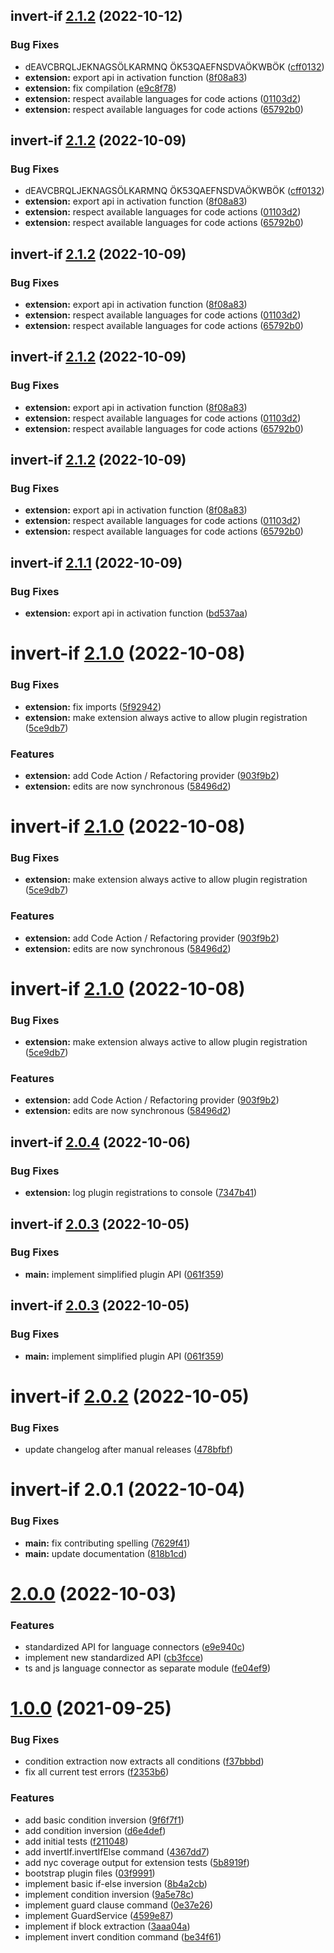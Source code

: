 ## invert-if [2.1.2](https://github.com/1nVitr0/plugin-vscode-invert-if/compare/invert-if@2.1.1...invert-if@2.1.2) (2022-10-12)


### Bug Fixes

* dEAVCBRQLJEKNAGSÖLKARMNQ ÖK53QAEFNSDVAÖKWBÖK ([cff0132](https://github.com/1nVitr0/plugin-vscode-invert-if/commit/cff01323e38915827d3aaef0999ae1762fd87aff))
* **extension:** export api in activation function ([8f08a83](https://github.com/1nVitr0/plugin-vscode-invert-if/commit/8f08a8316ba616232de933ec63703487e7d6c0a2))
* **extension:** fix compilation ([e9c8f78](https://github.com/1nVitr0/plugin-vscode-invert-if/commit/e9c8f7808bfd1ec7107c8f2f119f4cab9bcdc5fb))
* **extension:** respect available languages for code actions ([01103d2](https://github.com/1nVitr0/plugin-vscode-invert-if/commit/01103d287c1e3506daa9fde3e51617f351d81628))
* **extension:** respect available languages for code actions ([65792b0](https://github.com/1nVitr0/plugin-vscode-invert-if/commit/65792b0f2651544e77b0592d39476cc6bdd7496e))

## invert-if [2.1.2](https://github.com/1nVitr0/plugin-vscode-invert-if/compare/invert-if@2.1.1...invert-if@2.1.2) (2022-10-09)


### Bug Fixes

* dEAVCBRQLJEKNAGSÖLKARMNQ ÖK53QAEFNSDVAÖKWBÖK ([cff0132](https://github.com/1nVitr0/plugin-vscode-invert-if/commit/cff01323e38915827d3aaef0999ae1762fd87aff))
* **extension:** export api in activation function ([8f08a83](https://github.com/1nVitr0/plugin-vscode-invert-if/commit/8f08a8316ba616232de933ec63703487e7d6c0a2))
* **extension:** respect available languages for code actions ([01103d2](https://github.com/1nVitr0/plugin-vscode-invert-if/commit/01103d287c1e3506daa9fde3e51617f351d81628))
* **extension:** respect available languages for code actions ([65792b0](https://github.com/1nVitr0/plugin-vscode-invert-if/commit/65792b0f2651544e77b0592d39476cc6bdd7496e))

## invert-if [2.1.2](https://github.com/1nVitr0/plugin-vscode-invert-if/compare/invert-if@2.1.1...invert-if@2.1.2) (2022-10-09)


### Bug Fixes

* **extension:** export api in activation function ([8f08a83](https://github.com/1nVitr0/plugin-vscode-invert-if/commit/8f08a8316ba616232de933ec63703487e7d6c0a2))
* **extension:** respect available languages for code actions ([01103d2](https://github.com/1nVitr0/plugin-vscode-invert-if/commit/01103d287c1e3506daa9fde3e51617f351d81628))
* **extension:** respect available languages for code actions ([65792b0](https://github.com/1nVitr0/plugin-vscode-invert-if/commit/65792b0f2651544e77b0592d39476cc6bdd7496e))

## invert-if [2.1.2](https://github.com/1nVitr0/plugin-vscode-invert-if/compare/invert-if@2.1.1...invert-if@2.1.2) (2022-10-09)


### Bug Fixes

* **extension:** export api in activation function ([8f08a83](https://github.com/1nVitr0/plugin-vscode-invert-if/commit/8f08a8316ba616232de933ec63703487e7d6c0a2))
* **extension:** respect available languages for code actions ([01103d2](https://github.com/1nVitr0/plugin-vscode-invert-if/commit/01103d287c1e3506daa9fde3e51617f351d81628))
* **extension:** respect available languages for code actions ([65792b0](https://github.com/1nVitr0/plugin-vscode-invert-if/commit/65792b0f2651544e77b0592d39476cc6bdd7496e))

## invert-if [2.1.2](https://github.com/1nVitr0/plugin-vscode-invert-if/compare/invert-if@2.1.1...invert-if@2.1.2) (2022-10-09)


### Bug Fixes

* **extension:** export api in activation function ([8f08a83](https://github.com/1nVitr0/plugin-vscode-invert-if/commit/8f08a8316ba616232de933ec63703487e7d6c0a2))
* **extension:** respect available languages for code actions ([01103d2](https://github.com/1nVitr0/plugin-vscode-invert-if/commit/01103d287c1e3506daa9fde3e51617f351d81628))
* **extension:** respect available languages for code actions ([65792b0](https://github.com/1nVitr0/plugin-vscode-invert-if/commit/65792b0f2651544e77b0592d39476cc6bdd7496e))

## invert-if [2.1.1](https://github.com/1nVitr0/plugin-vscode-invert-if/compare/invert-if@2.1.0...invert-if@2.1.1) (2022-10-09)


### Bug Fixes

* **extension:** export api in activation function ([bd537aa](https://github.com/1nVitr0/plugin-vscode-invert-if/commit/bd537aaa9b3a826a3be328afb191406302dafe98))

# invert-if [2.1.0](https://github.com/1nVitr0/plugin-vscode-invert-if/compare/invert-if@2.0.4...invert-if@2.1.0) (2022-10-08)


### Bug Fixes

* **extension:** fix imports ([5f92942](https://github.com/1nVitr0/plugin-vscode-invert-if/commit/5f9294289eb992d4a5f2af376034913ddde71780))
* **extension:** make extension always active to allow plugin registration ([5ce9db7](https://github.com/1nVitr0/plugin-vscode-invert-if/commit/5ce9db78b4362eca502554602cf617339b8a4116))


### Features

* **extension:** add Code Action / Refactoring provider ([903f9b2](https://github.com/1nVitr0/plugin-vscode-invert-if/commit/903f9b22314a4ecf7f653886b30a782549531d14))
* **extension:** edits are now synchronous ([58496d2](https://github.com/1nVitr0/plugin-vscode-invert-if/commit/58496d298a3630995eb95b6cd75645589da25313))

# invert-if [2.1.0](https://github.com/1nVitr0/plugin-vscode-invert-if/compare/invert-if@2.0.4...invert-if@2.1.0) (2022-10-08)


### Bug Fixes

* **extension:** make extension always active to allow plugin registration ([5ce9db7](https://github.com/1nVitr0/plugin-vscode-invert-if/commit/5ce9db78b4362eca502554602cf617339b8a4116))


### Features

* **extension:** add Code Action / Refactoring provider ([903f9b2](https://github.com/1nVitr0/plugin-vscode-invert-if/commit/903f9b22314a4ecf7f653886b30a782549531d14))
* **extension:** edits are now synchronous ([58496d2](https://github.com/1nVitr0/plugin-vscode-invert-if/commit/58496d298a3630995eb95b6cd75645589da25313))

# invert-if [2.1.0](https://github.com/1nVitr0/plugin-vscode-invert-if/compare/invert-if@2.0.4...invert-if@2.1.0) (2022-10-08)


### Bug Fixes

* **extension:** make extension always active to allow plugin registration ([5ce9db7](https://github.com/1nVitr0/plugin-vscode-invert-if/commit/5ce9db78b4362eca502554602cf617339b8a4116))


### Features

* **extension:** add Code Action / Refactoring provider ([903f9b2](https://github.com/1nVitr0/plugin-vscode-invert-if/commit/903f9b22314a4ecf7f653886b30a782549531d14))
* **extension:** edits are now synchronous ([58496d2](https://github.com/1nVitr0/plugin-vscode-invert-if/commit/58496d298a3630995eb95b6cd75645589da25313))

## invert-if [2.0.4](https://github.com/1nVitr0/plugin-vscode-invert-if/compare/invert-if@2.0.3...invert-if@2.0.4) (2022-10-06)


### Bug Fixes

* **extension:** log plugin registrations to console ([7347b41](https://github.com/1nVitr0/plugin-vscode-invert-if/commit/7347b41887ef195a6bb8b241b39d4f1806bdc820))

## invert-if [2.0.3](https://github.com/1nVitr0/plugin-vscode-invert-if/compare/invert-if@2.0.2...invert-if@2.0.3) (2022-10-05)


### Bug Fixes

* **main:** implement simplified plugin API ([061f359](https://github.com/1nVitr0/plugin-vscode-invert-if/commit/061f359f68d22710d44124f211730ed5206292a2))

## invert-if [2.0.3](https://github.com/1nVitr0/plugin-vscode-invert-if/compare/invert-if@2.0.2...invert-if@2.0.3) (2022-10-05)


### Bug Fixes

* **main:** implement simplified plugin API ([061f359](https://github.com/1nVitr0/plugin-vscode-invert-if/commit/061f359f68d22710d44124f211730ed5206292a2))


# invert-if [2.0.2](https://github.com/1nVitr0/plugin-vscode-invert-if/compare/invert-if@v2.0.1...invert-if@2.0.2) (2022-10-05)


### Bug Fixes

* update changelog after manual releases ([478bfbf](https://github.com/1nVitr0/plugin-vscode-invert-if/commit/478bfbf64492f27d95812753f79f1541d949afb5))

# invert-if 2.0.1 (2022-10-04)


### Bug Fixes

* **main:** fix contributing spelling ([7629f41](https://github.com/1nVitr0/plugin-vscode-invert-if/commit/7629f4180804d6ee1ebff6b6bbe8c3b9960168da))
* **main:** update documentation ([818b1cd](https://github.com/1nVitr0/plugin-vscode-invert-if/commit/818b1cd439b8afb7e5c87f7f51d10d570acb1790))

# [2.0.0](https://github.com/1nVitr0/plugin-vscode-invert-if/releases/tag/main_v2.0.0) (2022-10-03)


### Features

* standardized API for language connectors ([e9e940c](https://github.com/1nVitr0/plugin-vscode-invert-if/commit/e9e940c44995f23745d9ecf27cad735cd57c8aef))
* implement new standardized API ([cb3fcce](https://github.com/1nVitr0/plugin-vscode-invert-if/commit/cb3fcceb7bf742bd1d0962fbb5424f6365acf244))
* ts and js language connector as separate module ([fe04ef9](https://github.com/1nVitr0/plugin-vscode-invert-if/commit/fe04ef95be0015c00387f46d67139627452434f5))


# [1.0.0](https://github.com/1nVitr0/plugin-vscode-invert-if/releases/tag/main_sv1.0.0) (2021-09-25)


### Bug Fixes

* condition extraction now extracts all conditions ([f37bbbd](https://github.com/1nVitr0/plugin-vscode-invert-if/commit/f37bbbd44a5030b22358108efa94fdf28fff1a30))
* fix all current test errors ([f2353b6](https://github.com/1nVitr0/plugin-vscode-invert-if/commit/f2353b6b5ff26caebca219b5dc513f27c40532d3))


### Features

* add basic condition inversion ([9f6f7f1](https://github.com/1nVitr0/plugin-vscode-invert-if/commit/9f6f7f104ae0e4bdb3022030bb9ea7120e954325))
* add condition inversion ([d6e4def](https://github.com/1nVitr0/plugin-vscode-invert-if/commit/d6e4def179ca15d5de215f97cf880259df2ba0ab))
* add initial tests ([f211048](https://github.com/1nVitr0/plugin-vscode-invert-if/commit/f211048dfca8317af8e0e8b5bbcacd14c352ee36))
* add invertIf.invertIfElse command ([4367dd7](https://github.com/1nVitr0/plugin-vscode-invert-if/commit/4367dd7273c6cc6d261e9d00307fd7d84f547077))
* add nyc coverage output for extension tests ([5b8919f](https://github.com/1nVitr0/plugin-vscode-invert-if/commit/5b8919f80883590ab5b6cd45affd1b89849f309e))
* bootstrap plugin files ([03f9991](https://github.com/1nVitr0/plugin-vscode-invert-if/commit/03f99915857a626e652859a7d76b5783d6e87d6a))
* implement basic if-else inversion ([8b4a2cb](https://github.com/1nVitr0/plugin-vscode-invert-if/commit/8b4a2cb60b1b73618a2c3159b8dd09f7aa3f2673))
* implement condition inversion ([9a5e78c](https://github.com/1nVitr0/plugin-vscode-invert-if/commit/9a5e78c560f33755879d8987d0742ccbed736524))
* implement guard clause command ([0e37e26](https://github.com/1nVitr0/plugin-vscode-invert-if/commit/0e37e26638f59e8f1f292934c0317d090e627803))
* implement GuardService ([4599e87](https://github.com/1nVitr0/plugin-vscode-invert-if/commit/4599e87de37beb8e89e53211f20d71effe191c72))
* implement if block extraction ([3aaa04a](https://github.com/1nVitr0/plugin-vscode-invert-if/commit/3aaa04a314cb3c7314dadfd3e541cd6f4dcc6dca))
* implement invert condition command ([be34f61](https://github.com/1nVitr0/plugin-vscode-invert-if/commit/be34f61f664f00063244f1b0e0d6c84a3c32d691))
